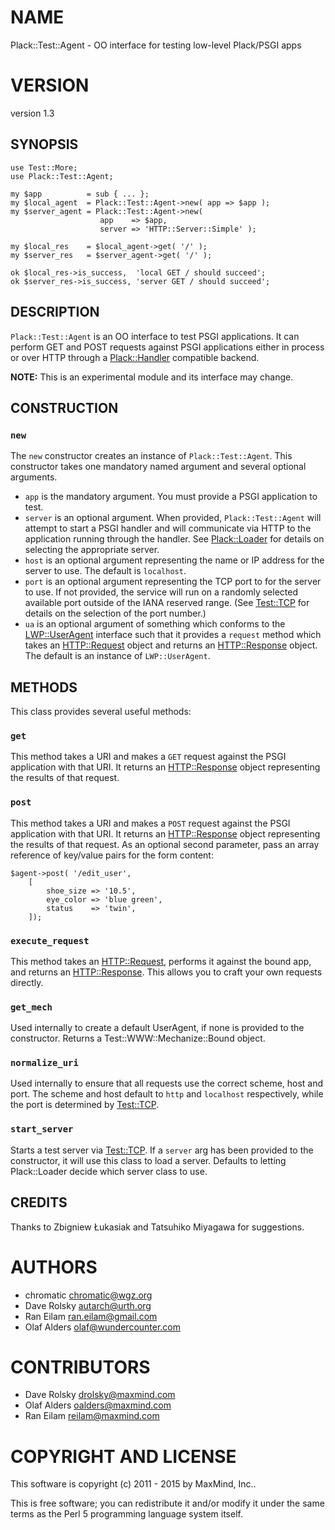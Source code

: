 # NAME

Plack::Test::Agent - OO interface for testing low-level Plack/PSGI apps

# VERSION

version 1.3

## SYNOPSIS

    use Test::More;
    use Plack::Test::Agent;

    my $app          = sub { ... };
    my $local_agent  = Plack::Test::Agent->new( app => $app );
    my $server_agent = Plack::Test::Agent->new(
                        app    => $app,
                        server => 'HTTP::Server::Simple' );

    my $local_res    = $local_agent->get( '/' );
    my $server_res   = $server_agent->get( '/' );

    ok $local_res->is_success,  'local GET / should succeed';
    ok $server_res->is_success, 'server GET / should succeed';

## DESCRIPTION

`Plack::Test::Agent` is an OO interface to test PSGI applications. It can
perform GET and POST requests against PSGI applications either in process or
over HTTP through a [Plack::Handler](https://metacpan.org/pod/Plack::Handler) compatible backend.

**NOTE:** This is an experimental module and its interface may change.

## CONSTRUCTION

### `new`

The `new` constructor creates an instance of `Plack::Test::Agent`. This
constructor takes one mandatory named argument and several optional arguments.

- `app` is the mandatory argument. You must provide a PSGI application
to test.
- `server` is an optional argument. When provided, `Plack::Test::Agent`
will attempt to start a PSGI handler and will communicate via HTTP to the
application running through the handler. See [Plack::Loader](https://metacpan.org/pod/Plack::Loader) for details on
selecting the appropriate server.
- `host` is an optional argument representing the name or IP address for
the server to use. The default is `localhost`.
- `port` is an optional argument representing the TCP port to for the
server to use. If not provided, the service will run on a randomly selected
available port outside of the IANA reserved range. (See [Test::TCP](https://metacpan.org/pod/Test::TCP) for
details on the selection of the port number.)
- `ua` is an optional argument of something which conforms to the
[LWP::UserAgent](https://metacpan.org/pod/LWP::UserAgent) interface such that it provides a `request` method which
takes an [HTTP::Request](https://metacpan.org/pod/HTTP::Request) object and returns an [HTTP::Response](https://metacpan.org/pod/HTTP::Response) object. The
default is an instance of `LWP::UserAgent`.

## METHODS

This class provides several useful methods:

### `get`

This method takes a URI and makes a `GET` request against the PSGI application
with that URI. It returns an [HTTP::Response](https://metacpan.org/pod/HTTP::Response) object representing the results
of that request.

### `post`

This method takes a URI and makes a `POST` request against the PSGI
application with that URI. It returns an [HTTP::Response](https://metacpan.org/pod/HTTP::Response) object representing
the results of that request. As an optional second parameter, pass an array
reference of key/value pairs for the form content:

    $agent->post( '/edit_user',
        [
            shoe_size => '10.5',
            eye_color => 'blue green',
            status    => 'twin',
        ]);

### `execute_request`

This method takes an [HTTP::Request](https://metacpan.org/pod/HTTP::Request), performs it against the bound app, and
returns an [HTTP::Response](https://metacpan.org/pod/HTTP::Response). This allows you to craft your own requests
directly.

### `get_mech`

Used internally to create a default UserAgent, if none is provided to the
constructor.  Returns a Test::WWW::Mechanize::Bound object.

### `normalize_uri`

Used internally to ensure that all requests use the correct scheme, host and
port.  The scheme and host default to `http` and `localhost` respectively,
while the port is determined by [Test::TCP](https://metacpan.org/pod/Test::TCP).

### `start_server`

Starts a test server via [Test::TCP](https://metacpan.org/pod/Test::TCP).  If a `server` arg has been provided to
the constructor, it will use this class to load a server.  Defaults to letting
Plack::Loader decide which server class to use.

## CREDITS

Thanks to Zbigniew Łukasiak and Tatsuhiko Miyagawa for suggestions.

# AUTHORS

- chromatic <chromatic@wgz.org>
- Dave Rolsky <autarch@urth.org>
- Ran Eilam <ran.eilam@gmail.com>
- Olaf Alders <olaf@wundercounter.com>

# CONTRIBUTORS

- Dave Rolsky <drolsky@maxmind.com>
- Olaf Alders <oalders@maxmind.com>
- Ran Eilam <reilam@maxmind.com>

# COPYRIGHT AND LICENSE

This software is copyright (c) 2011 - 2015 by MaxMind, Inc..

This is free software; you can redistribute it and/or modify it under
the same terms as the Perl 5 programming language system itself.
